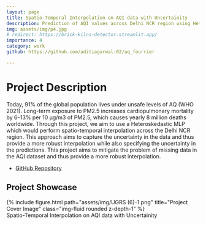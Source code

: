 ```yaml
---
layout: page
title: Spatio-Temporal Interpolation on AQI data with Uncertainity
description: Prediction of AQI values across Delhi NCR region using Heteroskedastic MLP
img: assets/img/p4.jpg
# redirect: https://brick-kilns-detector.streamlit.app/
importance: 4
category: work
github: https://github.com/aditiagarwal-02/aq_fourrier

---
```


# Project Description

Today, 91% of the global population lives under unsafe levels of AQ (WHO 2021). Long-term exposure to PM2.5 increases cardiopulmonary mortality by 6–13% per 10 μg/m3 of PM2.5, which causes yearly 8 million deaths worldwide. Through this project, we aim to use a Heteroskedastic MLP which would perform spatio-temporal interpolation across the Delhi NCR region. This approach aims to capture the uncertainty in the data and thus provide a more robust interpolation while also specifying the uncertainty in the predictions. This project aims to mitigate the problem of missing data in the AQI dataset and thus provide a more robust interpolation.



- [GitHub Repository](https://github.com/aditiagarwal-02/aq_fourrier)

## Project Showcase

<div class="row">
    <div class="col-sm mt-3 mt-md-0">
        {% include figure.html path="assets/img/UGRS (6)-1.png" title="Project Cover Image" class="img-fluid rounded z-depth-1" %}
    </div>
</div>

<div class="caption">
    Spatio-Temporal Interpolation on AQI data with Uncertainity
</div>
